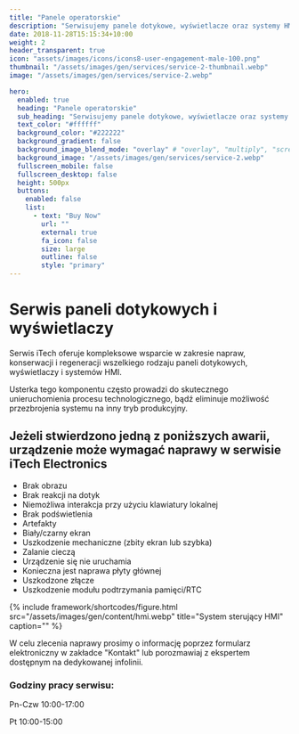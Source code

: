 ```yaml
---
title: "Panele operatorskie"
description: "Serwisujemy panele dotykowe, wyświetlacze oraz systemy HMI do obsługi maszyn i urządzeń."
date: 2018-11-28T15:15:34+10:00
weight: 2
header_transparent: true
icon: "assets/images/icons/icons8-user-engagement-male-100.png"
thumbnail: "/assets/images/gen/services/service-2-thumbnail.webp"
image: "/assets/images/gen/services/service-2.webp"

hero:
  enabled: true
  heading: "Panele operatorskie"
  sub_heading: "Serwisujemy panele dotykowe, wyświetlacze oraz systemy HMI do obsługi maszyn i urządzeń."
  text_color: "#ffffff"
  background_color: "#222222"
  background_gradient: false
  background_image_blend_mode: "overlay" # "overlay", "multiply", "screen"
  background_image: "/assets/images/gen/services/service-2.webp"
  fullscreen_mobile: false
  fullscreen_desktop: false
  height: 500px
  buttons:
    enabled: false
    list:
      - text: "Buy Now"
        url: ""
        external: true
        fa_icon: false
        size: large
        outline: false
        style: "primary"
---
```


# Serwis paneli dotykowych i wyświetlaczy

Serwis iTech oferuje kompleksowe wsparcie w zakresie napraw, konserwacji i regeneracji wszelkiego rodzaju paneli dotykowych, wyświetlaczy i systemów HMI.

Usterka tego komponentu często prowadzi do skutecznego unieruchomienia procesu technologicznego, bądź eliminuje możliwość przezbrojenia systemu na inny tryb produkcyjny.



## Jeżeli stwierdzono jedną z poniższych awarii, urządzenie może wymagać naprawy w serwisie iTech Electronics

- Brak obrazu
- Brak reakcji na dotyk
- Niemożliwa interakcja przy użyciu klawiatury lokalnej
- Brak podświetlenia
- Artefakty
- Biały/czarny ekran
- Uszkodzenie mechaniczne (zbity ekran lub szybka)
- Zalanie cieczą
- Urządzenie się nie uruchamia
- Konieczna jest naprawa płyty głównej
- Uszkodzone złącze
- Uszkodzenie modułu podtrzymania pamięci/RTC

{% include framework/shortcodes/figure.html src="/assets/images/gen/content/hmi.webp" title="System sterujący HMI" caption="" %}



W celu zlecenia naprawy prosimy o informację poprzez formularz elektroniczny w zakładce "Kontakt" lub porozmawiaj z ekspertem dostępnym na dedykowanej infolinii.


### Godziny pracy serwisu:

Pn-Czw 10:00-17:00

Pt 10:00-15:00
